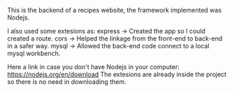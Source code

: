 This is the backend of a recipes website, the framework implemented was Nodejs. 

I also used some extesions as:
express ->  Created the app so I could created a route. 
cors -> Helped the linkage from the front-end to back-end in a safer way. 
mysql -> Allowed the back-end code connect to a local mysql workbench.  

Here a link in case you don't have Nodejs in your computer: https://nodejs.org/en/download
The extesions are already inside the project so there is no need in downloading them.
